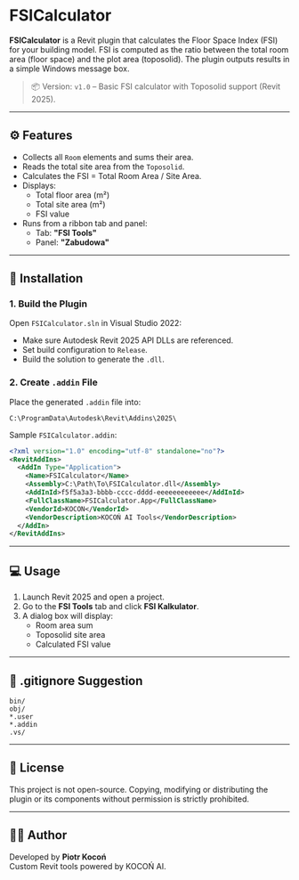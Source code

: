 # FSICalculator

**FSICalculator** is a Revit plugin that calculates the Floor Space Index (FSI) for your building model. FSI is computed as the ratio between the total room area (floor space) and the plot area (toposolid). The plugin outputs results in a simple Windows message box.

> 📦 Version: `v1.0` – Basic FSI calculator with Toposolid support (Revit 2025).

---

## ⚙️ Features

- Collects all `Room` elements and sums their area.
- Reads the total site area from the `Toposolid`.
- Calculates the FSI = Total Room Area / Site Area.
- Displays:
  - Total floor area (m²)
  - Total site area (m²)
  - FSI value
- Runs from a ribbon tab and panel:
  - Tab: **"FSI Tools"**
  - Panel: **"Zabudowa"**

---

## 🧩 Installation

### 1. Build the Plugin

Open `FSICalculator.sln` in Visual Studio 2022:

- Make sure Autodesk Revit 2025 API DLLs are referenced.
- Set build configuration to `Release`.
- Build the solution to generate the `.dll`.

### 2. Create `.addin` File

Place the generated `.addin` file into:

```
C:\ProgramData\Autodesk\Revit\Addins\2025\
```

Sample `FSICalculator.addin`:

```xml
<?xml version="1.0" encoding="utf-8" standalone="no"?>
<RevitAddIns>
  <AddIn Type="Application">
    <Name>FSICalculator</Name>
    <Assembly>C:\Path\To\FSICalculator.dll</Assembly>
    <AddInId>f5f5a3a3-bbbb-cccc-dddd-eeeeeeeeeeee</AddInId>
    <FullClassName>FSICalculator.App</FullClassName>
    <VendorId>KOCON</VendorId>
    <VendorDescription>KOCOŃ AI Tools</VendorDescription>
  </AddIn>
</RevitAddIns>
```

---

## 💻 Usage

1. Launch Revit 2025 and open a project.
2. Go to the **FSI Tools** tab and click **FSI Kalkulator**.
3. A dialog box will display:
   - Room area sum
   - Toposolid site area
   - Calculated FSI value

---

## 🧼 .gitignore Suggestion

```gitignore
bin/
obj/
*.user
*.addin
.vs/
```

---

## 📜 License

This project is not open-source. Copying, modifying or distributing the plugin or its components without permission is strictly prohibited.

---

## 👨‍💻 Author

Developed by **Piotr Kocoń**  
Custom Revit tools powered by KOCOŃ AI.